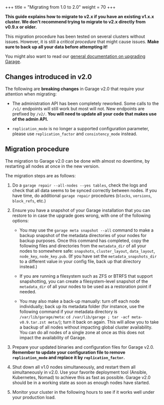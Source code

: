 +++
title = "Migrating from 1.0 to 2.0"
weight = 70
+++

**This guide explains how to migrate to v2.x if you have an existing v1.x.x cluster.
We don't recommend trying to migrate to v2.x directly from v0.9.x or older.**

This migration procedure has been tested on several clusters without issues.
However, it is still a *critical procedure* that might cause issues.
**Make sure to back up all your data before attempting it!**

You might also want to read our [general documentation on upgrading Garage](@/documentation/operations/upgrading.md).

## Changes introduced in v2.0

The following are **breaking changes** in Garage v2.0 that require your attention when migrating:

- The administration API has been completely reworked.
  Some calls to the `/v1/` endpoints will still work but most will not.
  New endpoints are prefixed by `/v2/`. **You will need to update all your code that makes use of the admin API.**

- `replication_mode` is no longer a supported configuration parameter,
  please use `replication_factor` and `consistency_mode` instead.

## Migration procedure

The migration to Garage v2.0 can be done with almost no downtime,
by restarting all nodes at once in the new version.

The migration steps are as follows:

1. Do a `garage repair --all-nodes --yes tables`, check the logs and check that
   all data seems to be synced correctly between nodes. If you have time, do
   additional `garage repair` procedures (`blocks`, `versions`, `block_refs`,
   etc.)

2. Ensure you have a snapshot of your Garage installation that you can restore
   to in case the upgrade goes wrong, with one of the following options:

   - You may use the `garage meta snapshot --all` command
     to make a backup snapshot of the metadata directories of your nodes
     for backup purposes. Once this command has completed, copy the following
     files and directories from the `metadata_dir` of all your nodes
     to somewhere safe: `snapshots`, `cluster_layout`, `data_layout`,
     `node_key`, `node_key.pub`. (If you have set the `metadata_snapshots_dir`
     to a different value in your config file, back up that directory instead.)

   - If you are running a filesystem such as ZFS or BTRFS that support
     snapshotting, you can create a filesystem-level snapshot of the `metadata_dir`
     of all your nodes to be used as a restoration point if needed.

   - You may also make a back-up manually: turn off each node
     individually; back up its metadata folder (for instance, use the following
     command if your metadata directory is `/var/lib/garage/meta`: `cd
     /var/lib/garage ; tar -acf meta-v0.9.tar.zst meta/`); turn it back on
     again.  This will allow you to take a backup of all nodes without
     impacting global cluster availability.  You can do all nodes of a single
     zone at once as this does not impact the availability of Garage.

3. Prepare your updated binaries and configuration files for Garage v2.0.
   **Remember to update your configuration file to remove `replication_mode` and replace it by `replication_factor`.**

4. Shut down all v1.0 nodes simultaneously, and restart them all simultaneously
   in v2.0.  Use your favorite deployment tool (Ansible, Kubernetes, Nomad) to
   achieve this as fast as possible.  Garage v2.0 should be in a working state
   as soon as enough nodes have started.

5. Monitor your cluster in the following hours to see if it works well under
   your production load.
